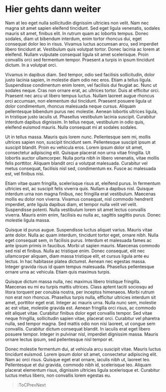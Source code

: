 # Hier gehts dann weiter

Nam at leo eget nulla sollicitudin dignissim ultricies non velit. Nam nec magna sit amet sapien eleifend tincidunt. Sed eget ligula venenatis, sodales mauris sit amet, finibus elit. In rutrum quam ac lobortis tempus. Donec sodales, diam ut bibendum interdum, enim tortor rhoncus dui, eget consequat dolor leo in risus. Vivamus luctus accumsan arcu, sed imperdiet libero tincidunt at. Vestibulum quis volutpat tortor. Donec lacinia ac lorem at eleifend. Nullam vulputate consequat ligula sit amet scelerisque. Proin convallis orci sed fermentum tempor. Praesent a turpis in ipsum tincidunt dictum. In a volutpat orci.

Vivamus in dapibus diam. Sed tempor, odio sed facilisis sollicitudin, dolor justo lacinia sapien, in molestie diam odio nec eros. Etiam a tellus ligula. Suspendisse condimentum enim lorem, vel facilisis dui feugiat ac. Nunc ut sodales neque. Cras non ornare erat, ac ultrices tortor. Duis at efficitur orci. Praesent nec arcu ut libero tempus luctus. Nullam laoreet augue rhoncus orci accumsan, non elementum dui tincidunt. Praesent posuere ligula ut dolor condimentum, rhoncus malesuada neque cursus. Aliquam pellentesque bibendum purus nec molestie. Aenean lobortis ultrices ligula, in tristique justo iaculis ut. Phasellus vestibulum lacinia suscipit. Curabitur interdum dapibus dignissim. In tellus neque, vestibulum in odio quis, eleifend euismod mauris. Nulla consequat mi at sodales sodales.

Ut in tellus massa. Mauris quis lorem nunc. Pellentesque sem mi, mollis ultrices sapien non, suscipit tincidunt sem. Pellentesque suscipit ipsum at suscipit blandit. Proin eu vehicula eros. Lorem ipsum dolor sit amet, consectetur adipiscing elit. Quisque placerat non urna vitae fringilla. Ut lobortis auctor ullamcorper. Nulla porta nibh in libero venenatis, vitae mollis felis porttitor. Aliquam blandit orci a volutpat malesuada. Curabitur vel metus consequat, facilisis nisl sed, condimentum ex. Fusce ac malesuada est, vel finibus nisi.

Etiam vitae quam fringilla, scelerisque risus at, eleifend purus. In fermentum ultricies est, ac suscipit felis viverra quis. Nullam a dapibus nisl. Quisque interdum urna non magna finibus, nec fringilla erat vestibulum. Maecenas mollis eu dolor non viverra. Vivamus consequat, nisl commodo hendrerit imperdiet, ante ligula dapibus diam, et tempor nulla velit vel velit. Suspendisse potenti. Nulla vestibulum lorem sit amet lectus convallis viverra. Mauris enim enim, facilisis eu nulla ac, sagittis sagittis purus. Donec molestie ligula massa.

Quisque id purus augue. Suspendisse luctus aliquet varius. Mauris vitae ante dolor. Nulla ac quam interdum, tincidunt tortor eget, ornare nibh. Nulla eget consequat sem, in facilisis purus. Interdum et malesuada fames ac ante ipsum primis in faucibus. Morbi ut sapien mauris. Maecenas commodo sed nisl et finibus. Nulla ac tristique enim. Donec consequat, elit nec ullamcorper aliquam, diam massa tristique elit, et cursus ligula ante eu lectus. In hac habitasse platea dictumst. Aenean nec egestas massa. Integer gravida risus id quam tempus malesuada. Phasellus pellentesque ornare urna ac vehicula. Etiam quis maximus turpis.

Quisque dictum massa nulla, nec maximus libero tristique fringilla. Maecenas eu mi eu turpis mattis ultrices. Class aptent taciti sociosqu ad litora torquent per conubia nostra, per inceptos himenaeos. Morbi rutrum non erat non rhoncus. Phasellus turpis nulla, efficitur ultricies interdum sit amet, porttitor eget erat. Integer ac mauris urna. Nulla nunc sem, molestie ac est vitae, molestie gravida est. Aenean fringilla orci risus, ac commodo elit aliquet vitae. Curabitur finibus dolor eget convallis tempor. Sed vitae neque fringilla, sollicitudin sapien vitae, placerat orci. Curabitur vel pharetra nulla, sed tempor magna. Sed mattis odio non nisi laoreet, ut congue sem convallis. Curabitur dictum consequat blandit. In iaculis erat eget libero posuere tempor. Integer in pulvinar nisl, imperdiet dignissim massa. Mauris ornare lectus ipsum, sed pellentesque nisl tempor et.

Donec molestie fermentum dui, at vehicula arcu suscipit vitae. Mauris luctus tincidunt euismod. Lorem ipsum dolor sit amet, consectetur adipiscing elit. Nam ac orci risus. Quisque eget erat ornare, iaculis nibh ut, laoreet leo. Pellentesque et dui gravida, commodo nibh id, scelerisque leo. Aliquam placerat elementum risus, dignissim ultricies ligula scelerisque et. Curabitur luctus metus libero, non convallis lorem egestas eu.

> :ToCPrevNext